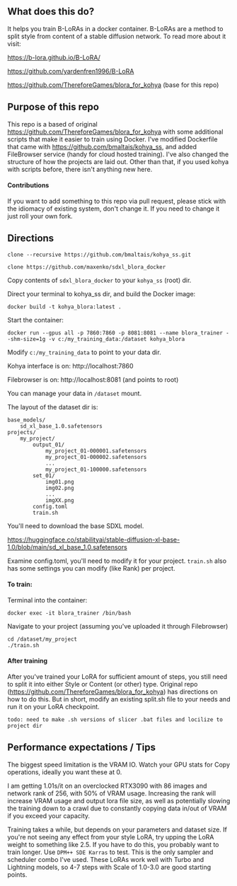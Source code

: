 ## What does this do?
It helps you train B-LoRAs in a docker container. B-LoRAs are a method to split style from content of a stable diffusion network. To read more about it visit:

https://b-lora.github.io/B-LoRA/

https://github.com/yardenfren1996/B-LoRA

https://github.com/ThereforeGames/blora_for_kohya (base for this repo)


## Purpose of this repo

This repo is a based of original https://github.com/ThereforeGames/blora_for_kohya with some additional scripts that make it easier to train using Docker. I've modified Dockerfile that came with https://github.com/bmaltais/kohya_ss, and added FileBrowser service (handy for cloud hosted training). I've also changed the structure of how the projects are laid out. Other than that, if you used kohya with scripts before, there isn't anything new here.

#### Contributions

If you want to add something to this repo via pull request, please stick with the idiomacy of existing system, don't change it. If you need to change it just roll your own fork.

## Directions

```
clone --recursive https://github.com/bmaltais/kohya_ss.git
```

```
clone https://github.com/maxenko/sdxl_blora_docker
```

Copy contents of `sdxl_blora_docker` to your `kohya_ss` (root) dir.

Direct your terminal to kohya_ss dir, and build the Docker image:
```
docker build -t kohya_blora:latest .
```

Start the container:
```
docker run --gpus all -p 7860:7860 -p 8081:8081 --name blora_trainer --shm-size=1g -v c:/my_training_data:/dataset kohya_blora
```

Modify `c:/my_training_data` to point to your data dir.

Kohya interface is on:
http://localhost:7860

Filebrowser is on:
http://localhost:8081 (and points to root)

You can manage your data in `/dataset` mount.

The layout of the dataset dir is:

```
base_models/
    sd_xl_base_1.0.safetensors
projects/
    my_project/
        output_01/
            my_project_01-000001.safetensors
            my_project_01-000002.safetensors
            ...
            my_project_01-100000.safetensors
        set_01/
            img01.png
            img02.png
            ...
            imgXX.png
        config.toml
        train.sh
```

You'll need to download the base SDXL model.

https://huggingface.co/stabilityai/stable-diffusion-xl-base-1.0/blob/main/sd_xl_base_1.0.safetensors

Examine config.toml, you'll need to modify it for your project.
`train.sh` also has some settings you can modify (like Rank) per project.

#### To train:

Terminal into the container:

```
docker exec -it blora_trainer /bin/bash
```

Navigate to your project (assuming you've uploaded it through Filebrowser)

```
cd /dataset/my_project
./train.sh
```

#### After training
After you've trained your LoRA for sufficient amount of steps, you still need to split it into either Style or Content (or other) type. Original repo (https://github.com/ThereforeGames/blora_for_kohya) has directions on how to do this.
But in short, modify an existing split.sh file to your needs and run it on your LoRA checkpoint.

```
todo: need to make .sh versions of slicer .bat files and locilize to project dir
```

## Performance expectations / Tips
The biggest speed limitation is the VRAM IO. Watch your GPU stats for Copy operations, ideally you want these at 0.

I am getting 1.01s/it on an overclocked RTX3090 with 86 images and network rank of 256, with 50% of VRAM usage. Increasing the rank will increase VRAM usage and output lora file size, as well as potentially slowing the training down to a crawl due to constantly copying data in/out of VRAM if you exceed your capacity.

Training takes a while, but depends on your parameters and dataset size. If you're not seeing any effect from your style LoRA, try upping the LoRA weight to something like 2.5. If you have to do this, you probably want to train longer.
Use `DPM++ SDE Karras` to test. This is the only sampler and scheduler combo I've used.
These LoRAs work well with Turbo and Lightning models, so 4-7 steps with Scale of 1.0-3.0 are good starting points.
